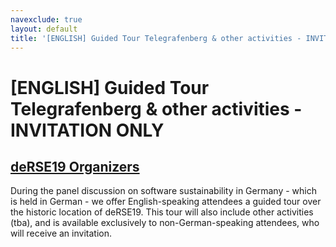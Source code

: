 ```yaml
---
navexclude: true
layout: default
title: '[ENGLISH] Guided Tour Telegrafenberg & other activities - INVITATION ONLY'
---
```


# [ENGLISH] Guided Tour Telegrafenberg & other activities - INVITATION ONLY

## [deRSE19 Organizers](../../speaker/JR7ZCK/)

During the panel discussion on software sustainability in Germany - which is held in German - we offer English-speaking attendees a guided tour over the historic location of deRSE19.  This tour will also include other activities (tba), and is available exclusively to non-German-speaking attendees, who will receive an invitation.